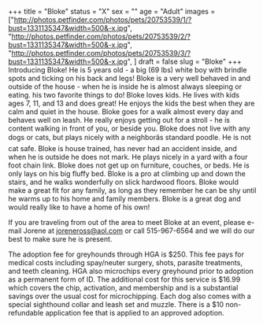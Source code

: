 +++
title = "Bloke"
status = "X"
sex = ""
age = "Adult"
images = ["http://photos.petfinder.com/photos/pets/20753539/1/?bust=1331135347&width=500&-x.jpg",
"http://photos.petfinder.com/photos/pets/20753539/2/?bust=1331135347&width=500&-x.jpg",
"http://photos.petfinder.com/photos/pets/20753539/3/?bust=1331135347&width=500&-x.jpg",
]
draft = false
slug = "Bloke"
+++
Introducing Bloke! He is 5 years old - a big (69 lbs) white boy with brindle spots and ticking on his back and legs! Bloke is a very well behaved in and outside of the house - when he is inside he is almost always sleeping or eating. his two favorite things to do! Bloke loves kids. He lives with kids ages 7, 11, and 13 and does great! He enjoys the kids the best when they are calm and quiet in the house. Bloke goes for a walk almost every day and behaves well on leash. He really enjoys getting out for a stroll - he is content walking in front of you, or beside you. Bloke does not live with any dogs or cats, but plays nicely with a neighborâs standard poodle. He is not cat safe. Bloke is house trained, has never had an accident inside, and when he is outside he does not mark. He plays nicely in a yard with a four foot chain link. Bloke does not get up on furniture, couches, or beds. He is only lays on his big fluffy bed. Bloke is a pro at climbing up and down the stairs, and he walks wonderfully on slick hardwood floors. Bloke would make a great fit for any family, as long as they remember he can be shy until he warms up to his home and family members. Bloke is a great dog and would really like to have a home of his own!



If you are traveling from out of the area to meet Bloke at an event, please e-mail Jorene at joreneross@aol.com or call 515-967-6564 and we will do our best to make sure he is present.

The adoption fee for greyhounds through HGA is $250. This fee pays for medical costs including spay/neuter surgery, shots, parasite treatments, and teeth cleaning. HGA also microchips every greyhound prior to adoption as a permanent form of ID. The additional cost for this service is $16.99 which covers the chip, activation, and membership and is a substantial savings over the usual cost for microchipping. Each dog also comes with a special sighthound collar and leash set and muzzle. There is a $10 non-refundable application fee that is applied to an approved adoption.

